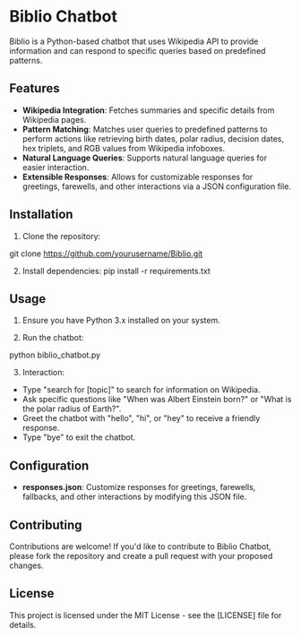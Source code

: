 # Biblio Chatbot

Biblio is a Python-based chatbot that uses Wikipedia API to provide information and can respond to specific queries based on predefined patterns.

## Features

- **Wikipedia Integration**: Fetches summaries and specific details from Wikipedia pages.
- **Pattern Matching**: Matches user queries to predefined patterns to perform actions like retrieving birth dates, polar radius, decision dates, hex triplets, and RGB values from Wikipedia infoboxes.
- **Natural Language Queries**: Supports natural language queries for easier interaction.
- **Extensible Responses**: Allows for customizable responses for greetings, farewells, and other interactions via a JSON configuration file.

## Installation

1. Clone the repository:

git clone https://github.com/yourusername/Biblio.git

2. Install dependencies:
pip install -r requirements.txt


## Usage

1. Ensure you have Python 3.x installed on your system.

2. Run the chatbot:

python biblio_chatbot.py


3. Interaction:
- Type "search for [topic]" to search for information on Wikipedia.
- Ask specific questions like "When was Albert Einstein born?" or "What is the polar radius of Earth?".
- Greet the chatbot with "hello", "hi", or "hey" to receive a friendly response.
- Type "bye" to exit the chatbot.

## Configuration

- **responses.json**: Customize responses for greetings, farewells, fallbacks, and other interactions by modifying this JSON file.

## Contributing

Contributions are welcome! If you'd like to contribute to Biblio Chatbot, please fork the repository and create a pull request with your proposed changes.

## License

This project is licensed under the MIT License - see the [LICENSE] file for details.
